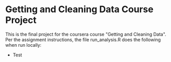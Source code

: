 # Getting and Cleaning Data Course Project

This is the final project for the coursera course "Getting and Cleaning Data". Per the assignment instructions, the file run_analysis.R does the following when run locally:

- Test
